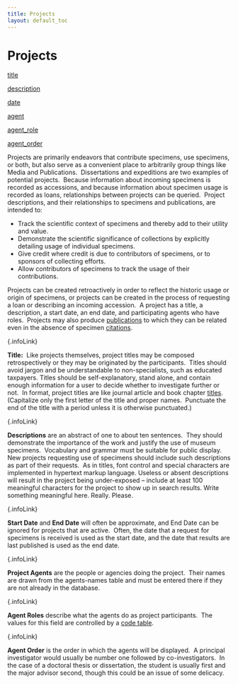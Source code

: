 ```yaml
---
title: Projects
layout: default_toc
---
```


# Projects

<div class="anchors">

[title](#title)

[description](#description)

[date](#date)

[agent](#agent)

[agent_role](#agent_role)

[agent_order](#agent_order)

</div>


Projects are primarily endeavors that contribute specimens, use
specimens, or both, but also serve as a convenient place to arbitrarily
group things like Media and Publications.  Dissertations and expeditions
are two examples of potential projects.  Because information about
incoming specimens is recorded as accessions, and because information
about specimen usage is recorded as loans, relationships between
projects can be queried.  Project descriptions, and their relationships
to specimens and publications, are intended to:

-   Track the scientific context of specimens and thereby add to their
    utility and value.
-   Demonstrate the scientific significance of collections by explicitly
    detailing usage of individual specimens.
-   Give credit where credit is due to contributors of specimens, or to
    sponsors of collecting efforts.
-   Allow contributors of specimens to track the usage of
    their contributions.

Projects can be created retroactively in order to reflect the historic
usage or origin of specimens, or projects can be created in the process
of requesting a loan or describing an incoming accession.  A project has
a title, a description, a start date, an end date, and participating
agents who have roles.  Projects may also produce
[publications](publication.html) to which they can be related even in
the absence of specimen [citations](publication.html#citation).

[](){.infoLink}

**Title:**  Like projects themselves, project titles may be composed
retrospectively or they may be originated by the participants.  Titles
should avoid jargon and be understandable to non-specialists, such as
educated taxpayers. Titles should be self-explanatory, stand alone, and
contain enough information for a user to decide whether to investigate
further or not.  In format, project titles are like journal article and
book chapter [titles](publication.html#title).  (Capitalize only the
first letter of the title and proper names.  Punctuate the end of the
title with a period unless it is otherwise punctuated.)

[](){.infoLink}

**Descriptions** are an abstract of one to about ten sentences.  They
should demonstrate the importance of the work and justify the use of
museum specimens.  Vocabulary and grammar must be suitable for public
display.  New projects requesting use of specimens should include such
descriptions as part of their requests.  As in titles, font control and
special characters are implemented in hypertext markup language. Useless
or absent descriptions will result in the project being under-exposed –
include at least 100 meaningful characters for the project to show up in
search results. Write something meaningful here. Really. Please.

[](){.infoLink}

**Start Date** and **End Date** will often be approximate, and End Date
can be ignored for projects that are active.  Often, the date that a
request for specimens is received is used as the start date, and the
date that results are last published is used as the end date.

[](){.infoLink}

**Project Agents** are the people or agencies doing the project.  Their
names are drawn from the agents-names table and must be entered there if
they are not already in the database.

[](){.infoLink}

**Agent Roles** describe what the agents do as project participants. 
The values for this field are controlled by a [code
table](http://arctos.database.museum/info/ctDocumentation.cfm?table=CTPROJECT_AGENT_ROLE).

[](){.infoLink}

**Agent Order** is the order in which the agents will be displayed.  A
principal investigator would usually be number one followed by
co-investigators.  In the case of a doctoral thesis or dissertation, the
student is usually first and the major advisor second, though this could
be an issue of some delicacy.
